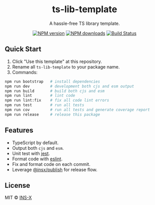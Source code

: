 <h1 align="center">ts-lib-template</h1>

<p align="center">
    A hassle-free TS library template.
</p>

<p align="center">
    <a href="https://npmjs.com/package/ts-lib-template"><img src="https://img.shields.io/npm/v/ts-lib-template.svg?style=flat" alt="NPM version"></a> 
    <a href="https://npmjs.com/package/ts-lib-template"><img src="https://img.shields.io/npm/dm/ts-lib-template.svg?style=flat" alt="NPM downloads"></a> 
    <a href="https://circleci.com/gh/saojs/ts-lib-template"><img src="https://img.shields.io/circleci/project/saojs/ts-lib-template/master.svg?style=flat" alt="Build Status"></a> 
</p>

## Quick Start

1. Click "Use this template" at this repository.
2. Rename all `ts-lib-template` to your package name.
3. Commands:

```bash
npm run bootstrap   # install dependencies
npm run dev         # development both cjs and esm output
npm run build       # build both cjs and esm
npm run lint        # lint code
npm run lint:fix    # fix all code lint errors
npm run test        # run all tests
npm run cov         # run all tests and generate coverage report
npm run release     # release this package
```

## Features

- TypeScript by default.
- Output both `cjs` and `esm`.
- Unit test with [jest](https://facebook.github.io/jest/).
- Format code with [eslint](https://eslint.org/docs).
- Fix and format code on each commit.
- Leverage [@insx/publish](https://github.com/insx/publish) for release flow.

## License

MIT &copy; [INS-X](https://github.com/ins-x)
